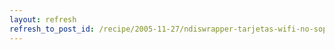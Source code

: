 ```yaml
---
layout: refresh
refresh_to_post_id: /recipe/2005-11-27/ndiswrapper-tarjetas-wifi-no-soportadas-en-linux.html
---
```

